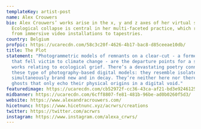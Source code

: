 ```yaml
---
templateKey: artist-post
name: Alex Crouwers
bio: Alex Crouwers’ works arise in the x, y and z axes of her virtual studio.
  Ecological collapse is central in her multi-faceted practice, which ranges
  from immersive video installations to tapestries.
country: Belgium
profpic: https://ucarecdn.com/58c3c20f-4626-4b17-bac8-d85ceeae10db/
title: The Plot
statement: "Photogrammetric models of remnants on a clear-cut - a former forest
  that fell victim to climate change - are the departure points for a string of
  works relating to ecological grief. There’s a devastating poetry connected to
  these type of photography-based digital models: they resemble isolated ruins,
  simultaneously brand new and in decay. They’re neither here nor there, these
  ghosts that only echo their physical origins in a digital void."
featuredimage: https://ucarecdn.com/cb52972f-cc36-43ca-af21-bd3e9246125b/
midbanner: https://ucarecdn.com/6cff8807-fe81-481b-96be-ad0b0260f5d3/
website: https://www.alexandracrouwers.com/
hicetnunc: https://www.hicetnunc.xyz/acrwrs/creations
twitter: https://twitter.com/acrwrs
instagram: https://www.instagram.com/alexa_crwrs/
---
```

